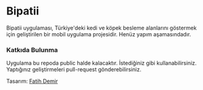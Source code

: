# Bipatii

Bipatii uygulaması, Türkiye'deki kedi ve köpek besleme alanlarını göstermek için geliştirilen bir mobil uygulama projesidir. Henüz yapım aşamasındadır.

### Katkıda Bulunma

Uygulama bu repoda public halde kalacaktır. İstediğiniz gibi kullanabilirsiniz. Yaptığınız geliştirmeleri pull-request gönderebilirsiniz.

Tasarım:
[Fatih Demir](https://www.behance.net/fthhdmr)
